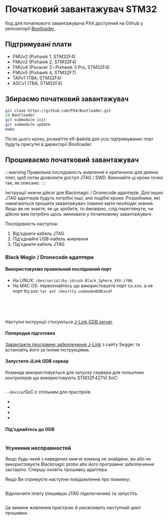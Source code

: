 # Початковий завантажувач STM32

Код для початкового завантажувача PX4 доступний на Github у репозиторії [Bootloader](https://github.com/px4/bootloader).

## Підтримувані плати

* FMUv2 (Pixhawk 1, STM32F4)
* FMUv2 (Pixhawk 2, STM32F4)
* FMUv4 (Pixracer 3 і Pixhawk 3 Pro, STM32F4)
* FMUv5 (Pixhawk 4, STM32F7)
* TAPv1 (TBA, STM32F4)
* ASCv1 (TBA, STM32F4)

## Збираємо початковий завантажувач

```sh
git clone https://github.com/PX4/Bootloader.git
cd Bootloader
git submodule init
git submodule update
make
```

Після цього кроку, розмаїття elf-файлів для усіх підтримуваних плат будуть присутні в директорії Bootloader.

## Прошиваємо початковий завантажувач

:::warning
Правильна послідовність живлення є критичною для деяких плат, щоб потім дозволити доступ JTAG / SWD. Виконайте ці кроки точно так, як описано. 
:::

Інструкції нижче дійсні для Blackmagic / Dronecode адаптерів. Для інших JTAG адаптерів будуть потрібні інші, але подібні кроки. Розробники, які намагаються прошити завантажувач повинні мати необхідні знання. Якщо ви не знаєте, як це зробити, то ймовірно, слід переглянути, чи дійсно вам потрібно щось змінювати у початковому завантажувачі.

Послідовність наступна:
1. Від'єднати кабель JTAG
1. Під'єднайте USB-кабель живлення
1. Під'єднати кабель JTAG

### Black Magic / Dronecode адаптери

#### Використовуємо правильний послідовний порт

* На LINUX: `/dev/serial/by-id/usb-Black_Sphere_XXX-if00`
* На MAC OS: переконайтесь що використовуєте порт cu.xxx, а не порт tty.xxx: `tar ext /dev/tty.usbmodemDDEasdf`

```sh

        
  
```

###

Наступні інструкції стосуються [J-Link GDB server](https://www.segger.com/jlink-gdb-server.html).

#### Попередня підготовка

[Завантажте програмне забезпечення J-Link](https://www.segger.com/downloads/jlink) з сайту Segger та встановіть його за їхніми інструкціями.

#### Запустити JLink GDB сервер

Команда використовується для запуску сервера для польотних контролерів що використовують STM32F427VI SoC:

```sh

```

`--device`/SoC є спільним для пристроїв:

*
*
*
*


#### Під'єднайтесь до GDB

```sh

```

### Усунення несправностей

Якщо будь-який з наведених нижче команд не знайдено, ви або не використовуєте Blackmagic probe або його програмне забезпечення застаріло. Спершу оновіть прошивку адаптера.

Якщо Ви отримуєте наступне повідомлення про помилку:
```

```

Відключити плату (лишивши JTAG підключеним) та запустіть

```sh

```
Це вимкне живлення пристрою й уможливить наступний цикл прошивки.
